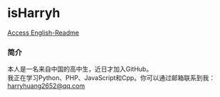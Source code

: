 # isHarryh
[Access English-Readme](README.md)
### 简介
本人是一名来自中国的高中生，近日才加入GitHub。  
我正在学习Python、PHP、JavaScript和Cpp。你可以通过邮箱联系到我：harryhuang2652@qq.com
